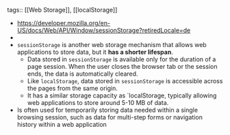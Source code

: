 tags:: [[Web Storage]], [[localStorage]]

- https://developer.mozilla.org/en-US/docs/Web/API/Window/sessionStorage?retiredLocale=de
-
- `sessionStorage` is another web storage mechanism that allows web applications to store data, but it **has a shorter lifespan**.
	- Data stored in `sessionStorage` is available only for the duration of a page session. When the user closes the browser tab or the session ends, the data is automatically cleared.
	- Like `localStorage`, data stored in `sessionStorage` is accessible across the pages from the same origin.
	- It has a similar storage capacity as `localStorage, typically allowing web applications to store around 5-10 MB of data.
- Is often used for temporarily storing data needed within a single browsing session, such as data for multi-step forms or navigation history within a web application